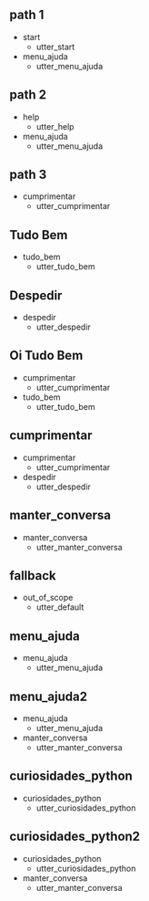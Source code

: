 ## path 1
* start
    - utter_start
* menu_ajuda
    - utter_menu_ajuda

## path 2
* help
    - utter_help
* menu_ajuda
    - utter_menu_ajuda

## path 3
* cumprimentar
    - utter_cumprimentar

## Tudo Bem
* tudo_bem
    - utter_tudo_bem

## Despedir
* despedir
    - utter_despedir

## Oi Tudo Bem
* cumprimentar
    - utter_cumprimentar
* tudo_bem
    - utter_tudo_bem

## cumprimentar
* cumprimentar
    - utter_cumprimentar
* despedir
    - utter_despedir

## manter_conversa
* manter_conversa
    - utter_manter_conversa

## fallback
* out_of_scope
    - utter_default

## menu_ajuda
* menu_ajuda
    - utter_menu_ajuda

## menu_ajuda2
* menu_ajuda
    - utter_menu_ajuda
* manter_conversa
    - utter_manter_conversa

## curiosidades_python
* curiosidades_python
    - utter_curiosidades_python
    
## curiosidades_python2
* curiosidades_python
    - utter_curiosidades_python
* manter_conversa
    - utter_manter_conversa

